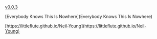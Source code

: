 [v0.0.3](https://github.com/littleflute/Neil-Young1/edit/master/README.md)

[Everybody Knows This Is Nowhere](Everybody Knows This Is Nowhere)


[https://littleflute.github.io/Neil-Young](https://littleflute.github.io/Neil-Young)

